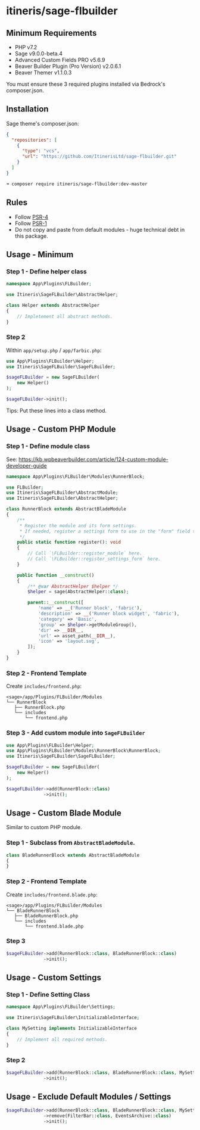 # itineris/sage-flbuilder

## Minimum Requirements

* PHP v7.2
* Sage v9.0.0-beta.4
* Advanced Custom Fields PRO v5.6.9
* Beaver Builder Plugin (Pro Version) v2.0.6.1
* Beaver Themer v1.1.0.3

You must ensure these 3 required plugins installed via Bedrock's composer.json.

## Installation

Sage theme's composer.json:
```json
{
  "repositories": [
    {
      "type": "vcs",
      "url": "https://github.com/ItinerisLtd/sage-flbuilder.git"
    }
  ]
}
```

```bash
➜ composer require itineris/sage-flbuilder:dev-master
```

## Rules

* Follow [PSR-4](https://www.php-fig.org/psr/psr-4/)
* Follow [PSR-1](https://www.php-fig.org/psr/psr-1/)
* Do not copy and paste from default modules - huge technical debt in this package. 

## Usage - Minimum

### Step 1 - Define helper class

```php
namespace App\Plugins\FLBuilder;

use Itineris\SageFLBuilder\AbstractHelper;

class Helper extends AbstractHelper
{
    // Impletement all abstract methods.
}
```

### Step 2

Within `app/setup.php` / `app/farbic.php`:

```php
use App\Plugins\FLBuilder\Helper;
use Itineris\SageFLBuilder\SageFLBuilder;

$sageFLBuilder = new SageFLBuilder(
    new Helper()
);

$sageFLBuilder->init();
```

Tips: Put these lines into a class method.

## Usage - Custom PHP Module

### Step 1 - Define module class

See: https://kb.wpbeaverbuilder.com/article/124-custom-module-developer-guide

```php
namespace App\Plugins\FLBuilder\Modules\RunnerBlock;

use FLBuilder;
use Itineris\SageFLBuilder\AbstractModule;
use Itineris\SageFLBuilder\AbstractHelper;

class RunnerBlock extends AbstractBladeModule
{
    /**
     * Register the module and its form settings.
     * If needed, register a settings form to use in the "form" field type.
     */
    public static function register(): void
    {
        // Call `\FLBuilder::register_module` here.
        // Call `\FLBuilder::register_settings_form` here.
    }

    public function __construct()
    {
        /** @var AbstractHelper $helper */
        $helper = sage(AbstractHelper::class);

        parent::__construct([
            'name' => __('Runner block', 'fabric'),
            'description' => __('Runner block widget', 'fabric'),
            'category' => 'Basic',
            'group' => $helper->getModuleGroup(),
            'dir' => __DIR__,
            'url' => asset_path(__DIR__),
            'icon' => 'layout.svg',
        ]);
    }
}
```

### Step 2 - Frontend Template

Create `includes/frontend.php`: 

```
<sage>/app/Plugins/FLBuilder/Modules
└── RunnerBlock
   ├── RunnerBlock.php
   └── includes
       └── frontend.php
```

### Step 3 - Add custom module into `SageFLBuilder`

```php
use App\Plugins\FLBuilder\Helper;
use App\Plugins\FLBuilder\Modules\RunnerBlock\RunnerBlock;
use Itineris\SageFLBuilder\SageFLBuilder;

$sageFLBuilder = new SageFLBuilder(
    new Helper()
);

$sageFLBuilder->add(RunnerBlock::class)
              ->init();
``` 

## Usage - Custom Blade Module

Similar to custom PHP module.

### Step 1 - Subclass from `AbstractBladeModule`.

```php
class BladeRunnerBlock extends AbstractBladeModule
{
}
```

### Step 2 - Frontend Template

Create `includes/frontend.blade.php`: 

```
<sage>/app/Plugins/FLBuilder/Modules
└── BladeRunnerBlock
   ├── BladeRunnerBlock.php
   └── includes
       └── frontend.blade.php
```

### Step 3

```php
$sageFLBuilder->add(RunnerBlock::class, BladeRunnerBlock::class)
              ->init();
```

## Usage - Custom Settings

### Step 1 - Define Setting Class

```php
namespace App\Plugins\FLBuilder\Settings;

use Itineris\SageFLBuilder\InitializableInterface;

class MySetting implements InitializableInterface
{
    // Implement all required methods.
} 
```

### Step 2

```php
$sageFLBuilder->add(RunnerBlock::class, BladeRunnerBlock::class, MySetting::class)
              ->init();
```

## Usage - Exclude Default Modules / Settings

```php
$sageFLBuilder->add(RunnerBlock::class, BladeRunnerBlock::class, MySetting::class)
              ->remove(FilterBar::class, EventsArchive::class)
              ->init();
```
